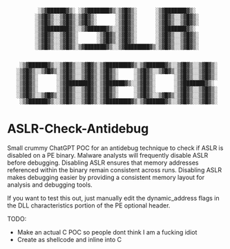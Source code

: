               ░▒▓██████▓▒░ ░▒▓███████▓▒░▒▓█▓▒░      ░▒▓███████▓▒░        
             ░▒▓█▓▒░░▒▓█▓▒░▒▓█▓▒░      ░▒▓█▓▒░      ░▒▓█▓▒░░▒▓█▓▒░       
             ░▒▓█▓▒░░▒▓█▓▒░▒▓█▓▒░      ░▒▓█▓▒░      ░▒▓█▓▒░░▒▓█▓▒░       
             ░▒▓████████▓▒░░▒▓██████▓▒░░▒▓█▓▒░      ░▒▓███████▓▒░        
             ░▒▓█▓▒░░▒▓█▓▒░      ░▒▓█▓▒░▒▓█▓▒░      ░▒▓█▓▒░░▒▓█▓▒░       
             ░▒▓█▓▒░░▒▓█▓▒░      ░▒▓█▓▒░▒▓█▓▒░      ░▒▓█▓▒░░▒▓█▓▒░       
             ░▒▓█▓▒░░▒▓█▓▒░▒▓███████▓▒░░▒▓████████▓▒░▒▓█▓▒░░▒▓█▓▒░       
                                                                         
                                                                         
        ░▒▓██████▓▒░░▒▓█▓▒░░▒▓█▓▒░▒▓████████▓▒░▒▓██████▓▒░░▒▓█▓▒░░▒▓█▓▒░ 
       ░▒▓█▓▒░░▒▓█▓▒░▒▓█▓▒░░▒▓█▓▒░▒▓█▓▒░     ░▒▓█▓▒░░▒▓█▓▒░▒▓█▓▒░░▒▓█▓▒░ 
       ░▒▓█▓▒░      ░▒▓█▓▒░░▒▓█▓▒░▒▓█▓▒░     ░▒▓█▓▒░      ░▒▓█▓▒░░▒▓█▓▒░ 
       ░▒▓█▓▒░      ░▒▓████████▓▒░▒▓██████▓▒░░▒▓█▓▒░      ░▒▓███████▓▒░  
       ░▒▓█▓▒░      ░▒▓█▓▒░░▒▓█▓▒░▒▓█▓▒░     ░▒▓█▓▒░      ░▒▓█▓▒░░▒▓█▓▒░ 
       ░▒▓█▓▒░░▒▓█▓▒░▒▓█▓▒░░▒▓█▓▒░▒▓█▓▒░     ░▒▓█▓▒░░▒▓█▓▒░▒▓█▓▒░░▒▓█▓▒░ 
        ░▒▓██████▓▒░░▒▓█▓▒░░▒▓█▓▒░▒▓████████▓▒░▒▓██████▓▒░░▒▓█▓▒░░▒▓█▓▒░ 

# ASLR-Check-Antidebug

Small crummy ChatGPT POC for an antidebug technique to check if ASLR is disabled on a PE binary. Malware analysts will frequently disable ASLR before debugging. Disabling ASLR ensures that memory addresses referenced within the binary remain consistent across runs. Disabling ASLR makes debugging easier by providing a consistent memory layout for analysis and debugging tools.

If you want to test this out, just manually edit the dynamic_address flags in the DLL characteristics portion of the PE optional header. 


TODO:   
* Make an actual C POC so people dont think I am a fucking idiot  
* Create as shellcode and inline into C
